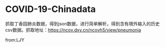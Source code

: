 # COVID-19-Chinadata
抓取丁香园肺炎数据，得到json数据，进行简单解析，得到含有境外输入的历史csv数据。抓取地址：https://ncov.dxy.cn/ncovh5/view/pneumonia


from:LJY
